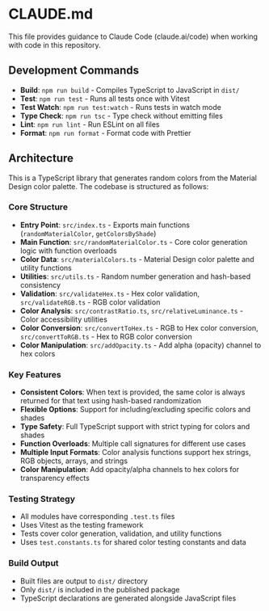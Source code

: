 # CLAUDE.md

This file provides guidance to Claude Code (claude.ai/code) when working with code in this repository.

## Development Commands

- **Build**: `npm run build` - Compiles TypeScript to JavaScript in `dist/`
- **Test**: `npm run test` - Runs all tests once with Vitest
- **Test Watch**: `npm run test:watch` - Runs tests in watch mode
- **Type Check**: `npm run tsc` - Type check without emitting files
- **Lint**: `npm run lint` - Run ESLint on all files
- **Format**: `npm run format` - Format code with Prettier

## Architecture

This is a TypeScript library that generates random colors from the Material Design color palette. The codebase is structured as follows:

### Core Structure

- **Entry Point**: `src/index.ts` - Exports main functions (`randomMaterialColor`, `getColorsByShade`)
- **Main Function**: `src/randomMaterialColor.ts` - Core color generation logic with function overloads
- **Color Data**: `src/materialColors.ts` - Material Design color palette and utility functions
- **Utilities**: `src/utils.ts` - Random number generation and hash-based consistency
- **Validation**: `src/validateHex.ts` - Hex color validation, `src/validateRGB.ts` - RGB color validation
- **Color Analysis**: `src/contrastRatio.ts`, `src/relativeLuminance.ts` - Color accessibility utilities
- **Color Conversion**: `src/convertToHex.ts` - RGB to Hex color conversion, `src/convertToRGB.ts` - Hex to RGB color conversion
- **Color Manipulation**: `src/addOpacity.ts` - Add alpha (opacity) channel to hex colors

### Key Features

- **Consistent Colors**: When text is provided, the same color is always returned for that text using hash-based randomization
- **Flexible Options**: Support for including/excluding specific colors and shades
- **Type Safety**: Full TypeScript support with strict typing for colors and shades
- **Function Overloads**: Multiple call signatures for different use cases
- **Multiple Input Formats**: Color analysis functions support hex strings, RGB objects, arrays, and strings
- **Color Manipulation**: Add opacity/alpha channels to hex colors for transparency effects

### Testing Strategy

- All modules have corresponding `.test.ts` files
- Uses Vitest as the testing framework
- Tests cover color generation, validation, and utility functions
- Uses `test.constants.ts` for shared color testing constants and data

### Build Output

- Built files are output to `dist/` directory
- Only `dist/` is included in the published package
- TypeScript declarations are generated alongside JavaScript files
